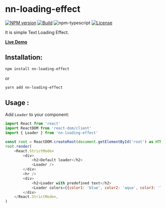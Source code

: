 # nn-loading-effect

[![NPM version][npm-image]][npm-url]
[![Build][github-build]][github-build-url]
![npm-typescript]
[![License][github-license]][github-license-url]

It is simple Text Loading Effect.

[**Live Demo**](https://nurlande.github.io/nn-loading-effect/)

## Installation:

```bash
npm install nn-loading-effect
```

or

```bash
yarn add nn-loading-effect
```

## Usage :

Add `Loader` to your component:

```js
import React from 'react'
import ReactDOM from 'react-dom/client'
import { Loader } from 'nn-loading-effect'

const root = ReactDOM.createRoot(document.getElementById('root') as HTMLElement)
root.render(
    <React.StrictMode>
        <div>
            <h2>Default loader</h2>
            <Loader />
        </div>
        <hr />
        <div>
            <h2>Loader with predefined text</h2>
            <Loader colors={{color1: 'blue', color2: 'aqua', color3: 'lightblue'}} text="MYAPPNAME"/>
        </div>
    </React.StrictMode>,
)

```

[npm-url]: https://www.npmjs.com/package/my-react-typescript-package
[npm-image]: https://img.shields.io/npm/v/my-react-typescript-package
[github-license]: https://img.shields.io/github/license/gapon2401/my-react-typescript-package
[github-license-url]: https://github.com/gapon2401/my-react-typescript-package/blob/master/LICENSE
[github-build]: https://github.com/gapon2401/my-react-typescript-package/actions/workflows/publish.yml/badge.svg
[github-build-url]: https://github.com/gapon2401/my-react-typescript-package/actions/workflows/publish.yml
[npm-typescript]: https://img.shields.io/npm/types/my-react-typescript-package